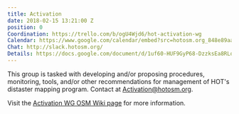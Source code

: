 ```yaml
---
title: Activation
date: 2018-02-15 13:21:00 Z
position: 0
Coordination: https://trello.com/b/ogU4Wjd6/hot-activation-wg
Calendar: https://www.google.com/calendar/embed?src=hotosm.org_848e89aaiab04ag94d23rqn558%40group.calendar.google.com
Chat: http://slack.hotosm.org/
Details: https://docs.google.com/document/d/1uf60-HUF9GyP68-DzzksEa8RLqFkUrsNSq6vhiiXa64/edit?usp=sharing
---
```


This group is tasked with developing and/or proposing procedures, monitoring, tools, and/or other recommendations for management of HOT's distaster mapping program. Contact at [Activation@hotosm.org](mailto:Activation@hotosm.org).

Visit the [Activation WG OSM Wiki page](https://wiki.openstreetmap.org/wiki/Humanitarian_OSM_Team/Working_groups/Activation) for more information.
